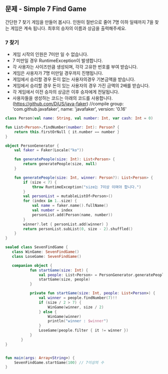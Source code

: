 ## 문제 - Simple 7 Find Game

간단한 7 찾기 게임을 만들어 봅시다.
인원이 절반으로 줄어 7명 이하 일때까지 7을 찾는 게임은 계속 됩니다.
최후의 승자의 이름과 상금을 출력해주세요.

### 7 찾기
* 게임 시작의 인원은 7미만 일 수 없습니다.
* 7 미만일 경우 RuntimeException이 발생합니다.
* 각 사용자는 사이즈만큼 생성되며, 각각 고유한 번호를 부여 받습니다.
* 게임은 사용자가 7명 미만일 경우까지 진행됩니다.
* 게임에서 승리할 경우 돈이 없는 사용자의경우 기본금액을 받습니다.
* 게임에서 승리할 경우 돈이 있는 사용자의 경우 가진 금액의 2배를 받습니다.
* 각 게임에서 이전 승자의 상금은 이후 승자에게 전달됩니다.
* 사용자들을 생성하는 코드는 아래의 코드를 사용합니다. (https://github.com/DiUS/java-faker) //compile group: 'com.github.javafaker', name: 'javafaker', version: '0.16'

```kotlin
class Person(val name: String, val number: Int, var cash: Int = 0)

fun List<Person>.findNumber(number: Int): Person? {
    return this.firstOrNull { it.number == number }
}

object PersonGenerator {
    val faker = Faker(Locale("ko"))

    fun generatePeople(size: Int): List<Person> {
        return generatePeople(size, null)
    }

    fun generatePeople(size: Int, winner: Person?): List<Person> {
        if (size < 7) {
            throw RuntimeException("size는 7이상 이여야 합니다.")
        }
        val personList = mutableListOf<Person>()
        for (index in 1..size) {
            val name = faker.name().fullName()
            val number = index
            personList.add(Person(name, number))
        }
        winner?.let { personList.add(winner) }
        return personList.subList(0, size - 2).shuffled()
    }
}

sealed class SevenFindGame {
   class WinGame: SevenFindGame()
   class LoseGame: SevenFindGame()

   companion object {
           fun startGame(size: Int) {
               val people: List<Person> = PersonGenerator.generatePeople(size)
               startGame(size, people)
           }

           private fun startGame(size: Int, people: List<Person>) {
               val winner = people.findNumber(7)!!
               if (size / 2 > 7) {
                   WinGame(winner, size / 2)
               } else {
                   WinGame(winner)
                   println("winner : $winner")
               }
               LoseGame(people.filter { it != winner })
           }
       }
}


fun main(args: Array<String>) {
    SevenFindGame.startGame(100) // 7이상의 수
}

```
